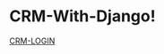 # CRM-With-Django!
[CRM-LOGIN](https://user-images.githubusercontent.com/59058927/156536105-ec14737c-fbf1-4697-b6ba-ca93c9d88b32.png)
